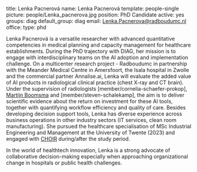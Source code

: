 title: Lenka Pacnerová
name: Lenka Pacnerová
template: people-single
picture: people/Lenka_pacnerova.jpg
position: PhD Candidate
active: yes
groups: diag
default_group: diag
email: Lenka.Pacnerova@radboudumc.nl
office: 
type: phd

Lenka Pacnerová is a versatile researcher with advanced quantitative competencies in medical planning and capacity management for healthcare establishments. During the PhD trajectory with DIAG, her mission is to engage with interdisciplinary teams on the AI adoption and implementation challenge. On a multicenter research project - Radboudumc in partnership with the Meander Medical Centre in Amersfoort, the Isala hospital in Zwolle and the commercial partner Annalise.ai, Lenka will evaluate the added value of AI products in radiological clinical practice (chest X-ray and CT brain). Under the supervision of radiologists [member/cornelia-schaefer-prokop], [Martijn Boomsma](https://www.isala.nl/specialisten-en-medewerkers/dr-m-f-boomsma/) and [member/steven-schalekamp], the aim is to deliver scientific evidence about the return on investment for these AI tools, together with quantifying workflow efficiency and quality of care. Besides developing decision support tools, Lenka has diverse experience across business operations in other industry sectors (IT services, clean room manufacturing). She pursued the healthcare specialisation of MSc Industrial Engineering and Management at the University of Twente (2023) and engaged with [CHOIR](https://www.utwente.nl/en/choir/) during/after the study period.

In the world of healthtech innovation, Lenka is a strong advocate of collaborative decision-making especially when approaching organizational change in hospitals or public health challenges.
